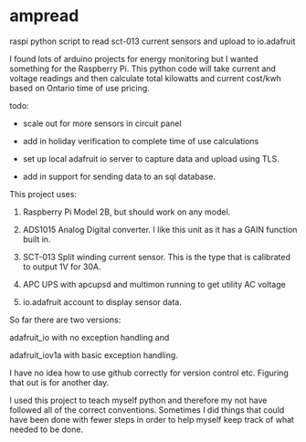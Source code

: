 # ampread
raspi python script to read sct-013 current sensors and upload to io.adafruit

I found lots of arduino projects for energy monitoring but I wanted something for the Raspberry Pi. This python code will take current and voltage readings and then calculate total kilowatts and current cost/kwh based on Ontario time of use pricing.

todo: 

- scale out for more sensors in circuit panel

- add in holiday verification to complete time of use calculations

- set up local adafruit io server to capture data and upload using TLS.

- add in support for sending data to an sql database.

This project uses:

1. Raspberry Pi Model 2B, but should work on any model.

2. ADS1015 Analog Digital converter. I like this unit as it has a GAIN function built in.
 
3. SCT-013 Split winding current sensor. This is the type that is calibrated to output 1V for 30A.
 
4. APC UPS with apcupsd and multimon running to get utility AC voltage
 
5. io.adafruit account to display sensor data.

So far there are two versions:

  adafruit_io with no exception handling and 
  
  adafruit_iov1a with basic exception handling. 
  
I have no idea how to use github correctly for version control etc. Figuring that out is for another day.

I used this project to teach myself python and therefore my not have followed all of the correct conventions. Sometimes I did things that could have been done with fewer steps in order to help myself keep track of what needed to be done.

